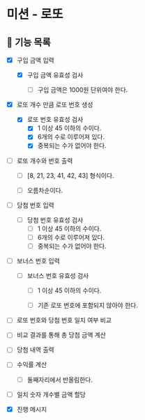 # 미션 - 로또
## 🚀 기능 목록

- [X] 구입 금액 입력
  - [X] 구입 금액 유효성 검사
    - [ ] 구입 금액은 1000원 단위여야 한다.


- [X] 로또 개수 만큼 로또 번호 생성
  - [X] 로또 번호 유효성 검사
    - [X] 1 이상 45 이하의 수이다.
    - [X] 6개의 수로 이루어져 있다.
    - [X] 중복되는 수가 없어야 한다.

- [ ] 로또 개수와 번호 출력
  - [ ] [8, 21, 23, 41, 42, 43] 형식이다.
  - [ ] 오름차순이다.


- [ ] 당첨 번호 입력
  - [ ] 당첨 번호 유효성 검사
    - [ ] 1 이상 45 이하의 수이다.
    - [ ] 6개의 수로 이루어져 있다.
    - [ ] 중복되는 수가 없어야 한다.
- [ ] 보너스 번호 입력
  - [ ] 보너스 번호 유효성 검사
    - [ ] 1 이상 45 이하의 수이다.
    - [ ] 기존 로또 번호에 포함되지 않아야 한다.


- [ ] 로또 번호와 당첨 번호 일치 여부 비교
- [ ] 비교 결과를 통해 총 당첨 금액 계산
- [ ] 당첨 내역 출력


- [ ] 수익률 계산
  - [ ] 둘째자리에서 반올림한다.


- [ ] 일치 숫자 개수별 금액 할당

- [X] 진행 메시지
